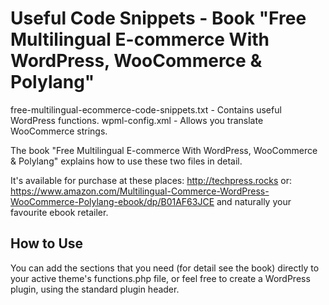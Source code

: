 Useful Code Snippets - Book "Free Multilingual E-commerce With WordPress, WooCommerce & Polylang"
=====================

free-multilingual-ecommerce-code-snippets.txt - Contains useful WordPress functions.
wpml-config.xml - Allows you translate WooCommerce strings.

The book "Free Multilingual E-commerce With WordPress, WooCommerce & Polylang" explains how to use these two files in detail.

It's available for purchase at these places:
http://techpress.rocks
or:
https://www.amazon.com/Multilingual-Commerce-WordPress-WooCommerce-Polylang-ebook/dp/B01AF63JCE
and naturally your favourite ebook retailer.

## How to Use
You can add the sections that you need (for detail see the book) directly to your active theme's functions.php file, or feel free to create a WordPress plugin, using the standard plugin header.
